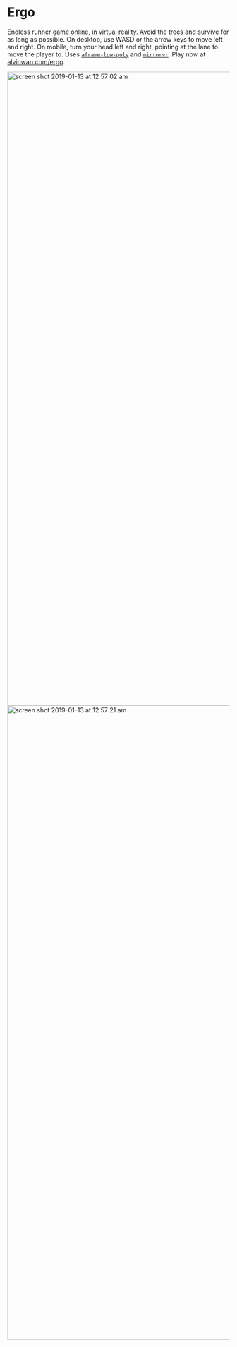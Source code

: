 # Ergo
Endless runner game online, in virtual reality. Avoid the trees and survive for as long as possible. On desktop, use WASD or the arrow keys to move left and right. On mobile, turn your head left and right, pointing at the lane to move the player to. Uses [`aframe-low-poly`](http://github.com/alvinwan/aframe-low-poly) and [`mirrorvr`](http://mirrorvr.alvinwan.com). Play now at [alvinwan.com/ergo](http://alvinwan.com/ergo).

<img width="1436" alt="screen shot 2019-01-13 at 12 57 02 am" src="https://user-images.githubusercontent.com/2068077/51076026-49476300-16ce-11e9-9efd-638bf0b14e81.png">

<img width="1438" alt="screen shot 2019-01-13 at 12 57 21 am" src="https://user-images.githubusercontent.com/2068077/51076028-4f3d4400-16ce-11e9-957c-002cc15d5ffb.png">
